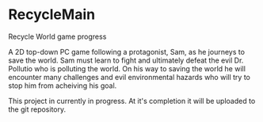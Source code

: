 # RecycleMain
Recycle World game progress

A 2D top-down PC game following a protagonist, Sam, as he journeys to save the world. Sam must learn to fight and ultimately defeat the evil Dr. Pollutio who is polluting the world. On his way to saving the world he will encounter many challenges and evil environmental hazards who will try to stop him from acheiving his goal.

This project in currently in progress. At it's completion it will be uploaded to the git repository.
